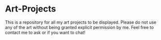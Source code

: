 # Art-Projects

This is a repository for all my art projects to be displayed. Please do not use any of the art without being granted explicit permission by me. Feel free to contact me to ask or if you want to chat!
